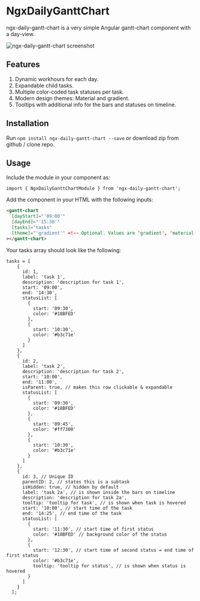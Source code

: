 # NgxDailyGanttChart

ngx-daily-gantt-chart is a very simple Angular gantt-chart component with a day-view.

![ngx-daily-gantt-chart screenshot](https://github.com/tahaerden/npm-workspace/raw/master/projects/ngx-daily-gantt-chart/images/ss.png)

## Features

1. Dynamic workhours for each day.
2. Expandable child tasks.
3. Multiple color-coded task statuses per task.
4. Modern design themes: Material and gradient.
5. Tooltips with additional info for the bars and statuses on timeline.

## Installation

Run `npm install ngx-daily-gantt-chart --save` or download zip from github / clone repo.

## Usage

Include the module in your component as:

`import { NgxDailyGanttChartModule } from 'ngx-daily-gantt-chart';`

Add the component in your HTML with the following inputs:

```HTML
<gantt-chart
  [dayStart]="'09:00'"
  [dayEnd]="'15:30'"
  [tasks]="tasks"
  [theme]="'gradient'" <!-- Optional. Values are 'gradient', 'material', null. Default is 'material'  -->
></gantt-chart>
```

Your tasks array should look like the following:

```TS
tasks = [
    {
      id: 1,
      label: 'task 1',
      description: 'description for task 1',
      start: '09:00',
      end: '14:30',
      statusList: [
        {
          start: '09:30',
          color: '#18BFED'
        },
        {
          start: '10:30',
          color: '#b3c71e'
        }
      ]
    },
    {
      id: 2,
      label: 'task 2',
      description: 'description for task 2',
      start: '10:00',
      end: '11:00',
      isParent: true, // makes this row clickable & expandable
      statusList: [
        {
          start: '09:30',
          color: '#18BFED'
        },
        {
          start: '09:45',
          color: '#ff7300'
        },
        {
          start: '10:30',
          color: '#b3c71e'
        }
      ]
    },
    {
      id: 3, // Unique ID
      parentID: 2, // states this is a subtask
      isHidden: true, // hidden by default
      label: 'task 2a', // is shown inside the bars on timeline
      description: 'description for task 2a',
      tooltip: 'tooltip for task', // is shown when task is hovered
      start: '10:00', // start time of the task
      end: '14:25', // end time of the task
      statusList: [
        {
          start: '11:30', // start time of first status
          color: '#18BFED' // background color of the status
        },
        {
          start: '12:30', // start time of second status = end time of first status
          color: '#b3c71e',
          tooltip: 'tooltip for status', // is shown when status is hovered
        }
      ]
    }
  ];
```
